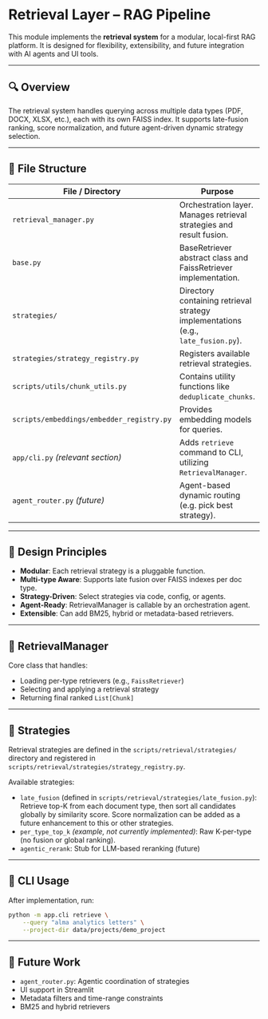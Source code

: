 # Retrieval Layer – RAG Pipeline

This module implements the **retrieval system** for a modular, local-first RAG platform. It is designed for flexibility, extensibility, and future integration with AI agents and UI tools.

---

## 🔍 Overview

The retrieval system handles querying across multiple data types (PDF, DOCX, XLSX, etc.), each with its own FAISS index. It supports late-fusion ranking, score normalization, and future agent-driven dynamic strategy selection.

---

## 📁 File Structure

| File / Directory | Purpose | Connected To |
|------|---------|---------------|
| `retrieval_manager.py` | Orchestration layer. Manages retrieval strategies and result fusion. | CLI, UI, Agents, `scripts.embeddings.embedder_registry` |
| `base.py` | BaseRetriever abstract class and FaissRetriever implementation. | RetrievalManager, `scripts.embeddings.embedder_registry` |
| `strategies/` | Directory containing retrieval strategy implementations (e.g., `late_fusion.py`). | `strategy_registry.py` |
| `strategies/strategy_registry.py` | Registers available retrieval strategies. | RetrievalManager, strategy files in `strategies/` |
| `scripts/utils/chunk_utils.py` | Contains utility functions like `deduplicate_chunks`. | RetrievalManager |
| `scripts/embeddings/embedder_registry.py` | Provides embedding models for queries. | RetrievalManager, FaissRetriever |
| `app/cli.py` *(relevant section)* | Adds `retrieve` command to CLI, utilizing `RetrievalManager`. | RetrievalManager |
| `agent_router.py` *(future)* | Agent-based dynamic routing (e.g. pick best strategy). | RetrievalManager, LLMs |

---

## 🧠 Design Principles

- **Modular**: Each retrieval strategy is a pluggable function.
- **Multi-type Aware**: Supports late fusion over FAISS indexes per doc type.
- **Strategy-Driven**: Select strategies via code, config, or agents.
- **Agent-Ready**: RetrievalManager is callable by an orchestration agent.
- **Extensible**: Can add BM25, hybrid or metadata-based retrievers.

---

## 🚀 RetrievalManager

Core class that handles:
- Loading per-type retrievers (e.g., `FaissRetriever`)
- Selecting and applying a retrieval strategy
- Returning final ranked `List[Chunk]`

---

## 🔌 Strategies

Retrieval strategies are defined in the `scripts/retrieval/strategies/` directory and registered in `scripts/retrieval/strategies/strategy_registry.py`.

Available strategies:
- `late_fusion` (defined in `scripts/retrieval/strategies/late_fusion.py`): Retrieve top-K from each document type, then sort all candidates globally by similarity score. Score normalization can be added as a future enhancement to this or other strategies.
- `per_type_top_k` *(example, not currently implemented)*: Raw K-per-type (no fusion or global ranking).
- `agentic_rerank`: Stub for LLM-based reranking (future)

---

## 🧪 CLI Usage

After implementation, run:

```bash
python -m app.cli retrieve \
    --query "alma analytics letters" \
    --project-dir data/projects/demo_project
```

---

## 🔄 Future Work

- `agent_router.py`: Agentic coordination of strategies
- UI support in Streamlit
- Metadata filters and time-range constraints
- BM25 and hybrid retrievers